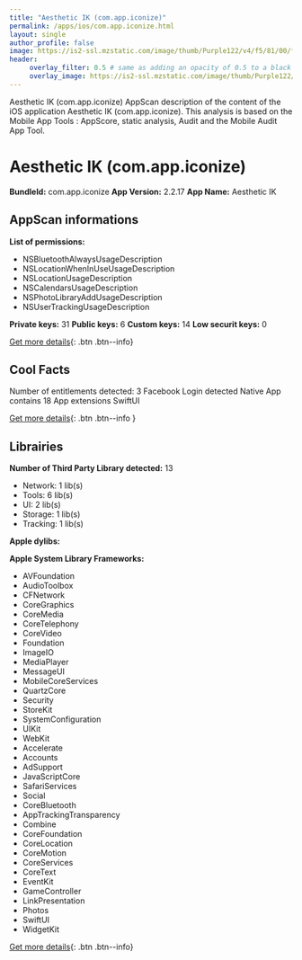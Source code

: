 ```yaml
---
title: "Aesthetic IK (com.app.iconize)"
permalink: /apps/ios/com.app.iconize.html
layout: single
author_profile: false
image: https://is2-ssl.mzstatic.com/image/thumb/Purple122/v4/f5/81/00/f58100b2-7fd0-674c-a8c8-277b44c63c53/AppIcon-0-1x_U007emarketing-0-7-0-sRGB-85-220.png/512x512bb.jpg
header: 
     overlay_filter: 0.5 # same as adding an opacity of 0.5 to a black background
     overlay_image: https://is2-ssl.mzstatic.com/image/thumb/Purple122/v4/f5/81/00/f58100b2-7fd0-674c-a8c8-277b44c63c53/AppIcon-0-1x_U007emarketing-0-7-0-sRGB-85-220.png/512x512bb.jpg
---
```

Aesthetic IK (com.app.iconize) AppScan description of the content of the iOS application Aesthetic IK (com.app.iconize). This analysis is based on the Mobile App Tools : AppScore, static analysis, Audit and the Mobile Audit App Tool.

# Aesthetic IK (com.app.iconize)

**BundleId:** com.app.iconize
**App Version:** 2.2.17
**App Name:** Aesthetic IK


## AppScan informations 

**List of permissions:** 
- NSBluetoothAlwaysUsageDescription
- NSLocationWhenInUseUsageDescription
- NSLocationUsageDescription
- NSCalendarsUsageDescription
- NSPhotoLibraryAddUsageDescription
- NSUserTrackingUsageDescription
  
  
**Private keys:** 31
**Public keys:** 6
**Custom keys:** 14
**Low securit keys:** 0
  
[Get more details](/pricing.html){: .btn .btn--info}

## Cool Facts

Number of entitlements detected: 3
Facebook Login detected
Native App
contains 18 App extensions
SwiftUI
  
[Get more details](/pricing.html){: .btn .btn--info }

## Librairies 
**Number of Third Party Library detected:** 13
- Network: 1 lib(s)
- Tools: 6 lib(s)
- UI: 2 lib(s)
- Storage: 1 lib(s)
- Tracking: 1 lib(s)


**Apple dylibs:**


**Apple System Library Frameworks:**
- AVFoundation
- AudioToolbox
- CFNetwork
- CoreGraphics
- CoreMedia
- CoreTelephony
- CoreVideo
- Foundation
- ImageIO
- MediaPlayer
- MessageUI
- MobileCoreServices
- QuartzCore
- Security
- StoreKit
- SystemConfiguration
- UIKit
- WebKit
- Accelerate
- Accounts
- AdSupport
- JavaScriptCore
- SafariServices
- Social
- CoreBluetooth
- AppTrackingTransparency
- Combine
- CoreFoundation
- CoreLocation
- CoreMotion
- CoreServices
- CoreText
- EventKit
- GameController
- LinkPresentation
- Photos
- SwiftUI
- WidgetKit


  
[Get more details](/pricing.html){: .btn .btn--info}

